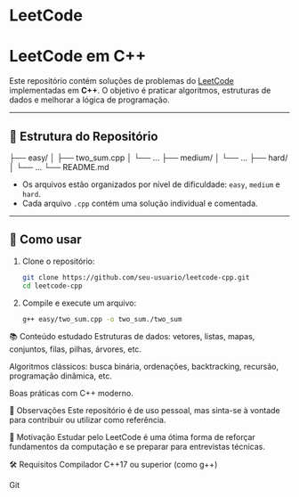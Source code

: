 # LeetCode
# LeetCode em C++

Este repositório contém soluções de problemas do [LeetCode](https://leetcode.com/) implementadas em **C++**. O objetivo é praticar algoritmos, estruturas de dados e melhorar a lógica de programação.

---

## 📁 Estrutura do Repositório

├── easy/
│ ├── two_sum.cpp
│ └── ...
├── medium/
│ └── ...
├── hard/
│ └── ...
└── README.md


- Os arquivos estão organizados por nível de dificuldade: `easy`, `medium` e `hard`.
- Cada arquivo `.cpp` contém uma solução individual e comentada.

---

## 🚀 Como usar

1. Clone o repositório:
   ```bash
   git clone https://github.com/seu-usuario/leetcode-cpp.git
   cd leetcode-cpp

2. Compile e execute um arquivo:
    ```bash
    g++ easy/two_sum.cpp -o two_sum./two_sum

📚 Conteúdo estudado
Estruturas de dados: vetores, listas, mapas, conjuntos, filas, pilhas, árvores, etc.

Algoritmos clássicos: busca binária, ordenações, backtracking, recursão, programação dinâmica, etc.

Boas práticas com C++ moderno.

📌 Observações
Este repositório é de uso pessoal, mas sinta-se à vontade para contribuir ou utilizar como referência.

🧠 Motivação
Estudar pelo LeetCode é uma ótima forma de reforçar fundamentos da computação e se preparar para entrevistas técnicas.

🛠️ Requisitos
Compilador C++17 ou superior (como g++)

Git
